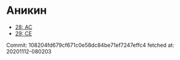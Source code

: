 # Аникин
- [28: AC](28.md)
- [29: CE](29.md)

Commit: 108204fd679cf671c0e58dc84be71ef7247effc4
 fetched at: 20201112-080203
